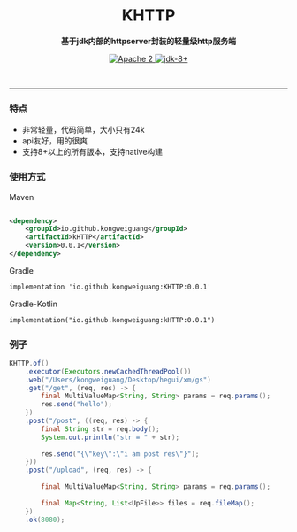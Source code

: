<h1 align="center" style="text-align:center;">
  KHTTP
</h1>
<p align="center">
	<strong>基于jdk内部的httpserver封装的轻量级http服务端</strong>
</p>

<p align="center">
    <a target="_blank" href="https://www.apache.org/licenses/LICENSE-2.0.txt">
		<img src="https://img.shields.io/:license-Apache2-blue.svg" alt="Apache 2" />
	</a>
    <a target="_blank" href="https://www.oracle.com/java/technologies/javase/javase-jdk8-downloads.html">
		<img src="https://img.shields.io/badge/JDK-8+-green.svg" alt="jdk-8+" />
	</a>
    <br />
</p>

<br/>

<hr />

### 特点

* 非常轻量，代码简单，大小只有24k
* api友好，用的很爽
* 支持8+以上的所有版本，支持native构建

### 使用方式

Maven

```xml

<dependency>
    <groupId>io.github.kongweiguang</groupId>
    <artifactId>kHTTP</artifactId>
    <version>0.0.1</version>
</dependency>
```

Gradle

```xml
implementation 'io.github.kongweiguang:KHTTP:0.0.1'

```

Gradle-Kotlin

```xml
implementation("io.github.kongweiguang:kHTTP:0.0.1")
```

### 例子

```java
KHTTP.of()
    .executor(Executors.newCachedThreadPool())
    .web("/Users/kongweiguang/Desktop/hegui/xm/gs")
    .get("/get", (req, res) -> {
        final MultiValueMap<String, String> params = req.params();
        res.send("hello");
    })
    .post("/post", ((req, res) -> {
        final String str = req.body();
        System.out.println("str = " + str);
    
        res.send("{\"key\":\"i am post res\"}");
    }))
    .post("/upload", (req, res) -> {
        
        final MultiValueMap<String, String> params = req.params();
        
        final Map<String, List<UpFile>> files = req.fileMap();
    })
    .ok(8080);

```